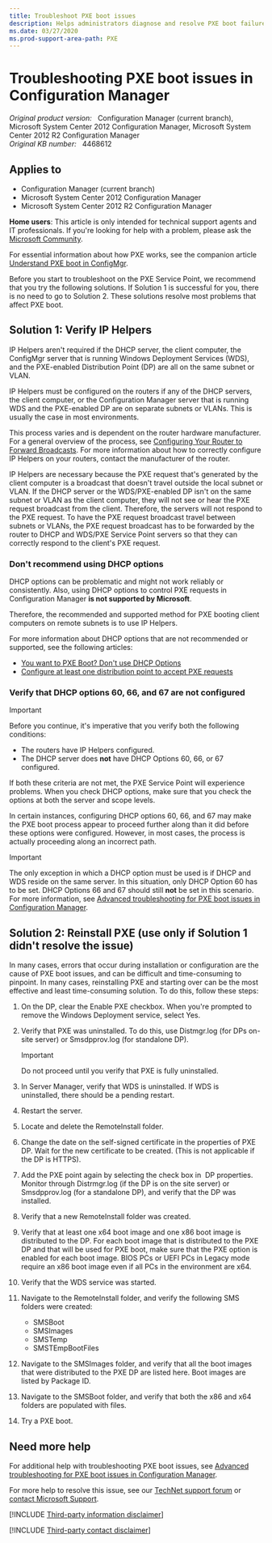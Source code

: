 ```yaml
---
title: Troubleshoot PXE boot issues
description: Helps administrators diagnose and resolve PXE boot failures in System Center Configuration Manager.
ms.date: 03/27/2020
ms.prod-support-area-path: PXE
---
```

# Troubleshooting PXE boot issues in Configuration Manager

_Original product version:_ &nbsp; Configuration Manager (current branch), Microsoft System Center 2012 Configuration Manager, Microsoft System Center 2012 R2 Configuration Manager  
_Original KB number:_ &nbsp; 4468612

## Applies to

- Configuration Manager (current branch)
- Microsoft System Center 2012 Configuration Manager
- Microsoft System Center 2012 R2 Configuration Manager

**Home users**: This article is only intended for technical support agents and IT professionals. If you're looking for help with a problem, please ask the [Microsoft Community](https://answers.microsoft.com/).

For essential information about how PXE works, see the companion article [Understand PXE boot in ConfigMgr](https://support.microsoft.com/help/4468601/pxe-boot-in-configuration-manager).

Before you start to troubleshoot on the PXE Service Point, we recommend that you try the following solutions. If Solution 1 is successful for you, there is no need to go to Solution 2. These solutions resolve most problems that affect PXE boot.

## Solution 1: Verify IP Helpers

IP Helpers aren't required if the DHCP server, the client computer, the ConfigMgr server that is running Windows Deployment Services (WDS), and the PXE-enabled Distribution Point (DP) are all on the same subnet or VLAN.

IP Helpers must be configured on the routers if any of the DHCP servers, the client computer, or the Configuration Manager server that is running WDS and the PXE-enabled DP are on separate subnets or VLANs. This is usually the case in most environments.

This process varies and is dependent on the router hardware manufacturer. For a general overview of the process, see [Configuring Your Router to Forward Broadcasts](/previous-versions/windows/it-pro/windows-server-2008-R2-and-2008/cc732351(v=ws.10)#configuring-your-router-to-forward-broadcasts-recommended). For more information about how to correctly configure IP Helpers on your routers, contact the manufacturer of the router.

IP Helpers are necessary because the PXE request that's generated by the client computer is a broadcast that doesn't travel outside the local subnet or VLAN. If the DHCP server or the WDS/PXE-enabled DP isn't on the same subnet or VLAN as the client computer, they will not see or hear the PXE request broadcast from the client. Therefore, the servers will not respond to the PXE request. To have the PXE request broadcast travel between subnets or VLANs, the PXE request broadcast has to be forwarded by the router to DHCP and WDS/PXE Service Point servers so that they can correctly respond to the client's PXE request.

### Don't recommend using DHCP options

DHCP options can be problematic and might not work reliably or consistently. Also, using DHCP options to control PXE requests in Configuration Manager **is not supported by Microsoft**.

Therefore, the recommended and supported method for PXE booting client computers on remote subnets is to use IP Helpers.

For more information about DHCP options that are not recommended or supported, see the following articles:

- [You want to PXE Boot? Don't use DHCP Options](https://techcommunity.microsoft.com/t5/Configuration-Manager-Blog/You-want-to-PXE-Boot-Don-t-use-DHCP-Options/ba-p/275562)
- [Configure at least one distribution point to accept PXE requests](/configmgr/osd/deploy-use/use-pxe-to-deploy-windows-over-the-network#BKMK_Configure)

### Verify that DHCP options 60, 66, and 67 are not configured

> [!IMPORTANT]
> Before you continue, it's imperative that you verify both the following conditions:
>
> - The routers have IP Helpers configured.
> - The DHCP server does **not** have DHCP Options 60, 66, or 67 configured.

If both these criteria are not met, the PXE Service Point will experience problems. When you check DHCP options, make sure that you check the options at both the server and scope levels.

In certain instances, configuring DHCP options 60, 66, and 67 may make the PXE boot process appear to proceed further along than it did before these options were configured. However, in most cases, the process is actually proceeding along an incorrect path.

> [!IMPORTANT]
> The only exception in which a DHCP option must be used is if DHCP and WDS reside on the same server. In this situation, only DHCP Option 60 has to be set. DHCP Options 66 and 67 should still **not** be set in this scenario. For more information, see [Advanced troubleshooting for PXE boot issues in Configuration Manager](https://support.microsoft.com/help/4491871/advanced-troubleshooting-for-pxe-boot-issues-in-configuration-manager).

## Solution 2: Reinstall PXE (use only if Solution 1 didn't resolve the issue)

In many cases, errors that occur during installation or configuration are the cause of PXE boot issues, and can be difficult and time-consuming to pinpoint. In many cases, reinstalling PXE and starting over can be the most effective and least time-consuming solution. To do this, follow these steps:

1. On the DP, clear the Enable PXE checkbox. When you're prompted to remove the Windows Deployment service, select Yes.
2. Verify that PXE was uninstalled. To do this, use Distmgr.log (for DPs on-site server) or Smsdpprov.log (for standalone DP).

   > [!IMPORTANT]
   > Do not proceed until you verify that PXE is fully uninstalled.

3. In Server Manager, verify that WDS is uninstalled. If WDS is uninstalled, there should be a pending restart.
4. Restart the server.
5. Locate and delete the RemoteInstall folder.
6. Change the date on the self-signed certificate in the properties of PXE DP. Wait for the new certificate to be created. (This is not applicable if the DP is HTTPS).
7. Add the PXE point again by selecting the check box in  DP properties. Monitor through Distrmgr.log (if the DP is on the site server) or Smsdpprov.log (for a standalone DP), and verify that the DP was installed.
8. Verify that a new RemoteInstall folder was created.
9. Verify that at least one x64 boot image and one x86 boot image is distributed to the DP. For each boot image that is distributed to the PXE DP and that will be used for PXE boot, make sure that the PXE option is enabled for each boot image. BIOS PCs or UEFI PCs in Legacy mode require an x86 boot image even if all PCs in the environment are x64.
10. Verify that the WDS service was started.
11. Navigate to the RemoteInstall folder, and verify the following SMS folders were created:
    - SMSBoot
    - SMSImages
    - SMSTemp
    - SMSTEmpBootFiles
12. Navigate to the SMSImages folder, and verify that all the boot images that were distributed to the PXE DP are listed here. Boot images are listed by Package ID.
13. Navigate to the SMSBoot folder, and verify that both the x86 and x64 folders are populated with files.
14. Try a PXE boot.

## Need more help

For additional help with troubleshooting PXE boot issues, see [Advanced troubleshooting for PXE boot issues in Configuration Manager](https://support.microsoft.com/help/4491871/advanced-troubleshooting-for-pxe-boot-issues-in-configuration-manager).

For more help to resolve this issue, see our [TechNet support forum](https://social.technet.microsoft.com/Forums/home?forum=configmanagerosd&filter=alltypes&sort=lastpostdesc) or [contact Microsoft Support](https://support.microsoft.com/).

[!INCLUDE [Third-party information disclaimer](../../includes/third-party-disclaimer.md)]

[!INCLUDE [Third-party contact disclaimer](../../includes/third-party-contact-disclaimer.md)]
